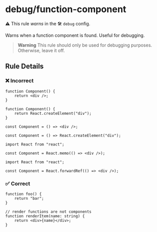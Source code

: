 # debug/function-component

⚠️ This rule _warns_ in the 🛠️ `debug` config.

<!-- end auto-generated rule header -->

Warns when a function component is found. Useful for debugging.

> **Warning**
> This rule should only be used for debugging purposes.
> Otherwise, leave it off.

## Rule Details

### ❌ Incorrect

```tsx
function Component() {
    return <div />;
}
```

```tsx
function Component() {
    return React.createElement("div");
}
```

```tsx
const Component = () => <div />;
```

```tsx
const Component = () => React.createElement("div");
```

```tsx
import React from "react";

const Component = React.memo(() => <div />);
```

```tsx
import React from "react";

const Component = React.forwardRef(() => <div />);
```

### ✅ Correct

```tsx
function foo() {
    return "bar";
}
```

```tsx
// render functions are not components
function renderItem(name: string) {
    return <div>{name}</div>;
}
```
